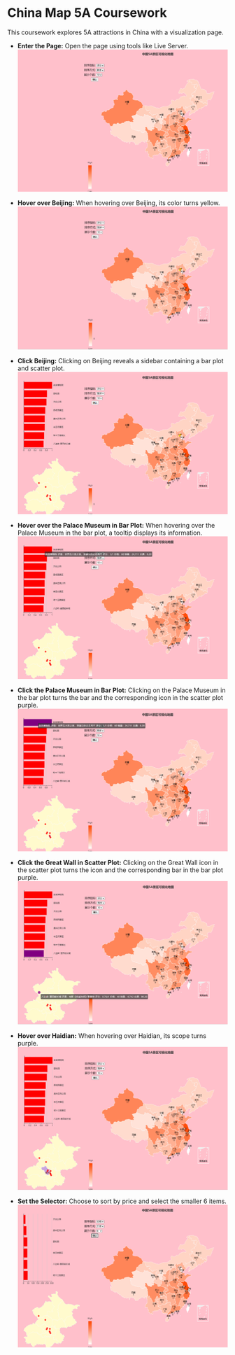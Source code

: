 # China Map 5A Coursework

This coursework explores 5A attractions in China with a visualization page.

- **Enter the Page:** Open the page using tools like Live Server.
![Enter the Show](demo/01_Enter_the_show.png)

- **Hover over Beijing:** When hovering over Beijing, its color turns yellow.
![Hover on Beijing](demo/02_Hover_on_Beijing.png)

- **Click Beijing:** Clicking on Beijing reveals a sidebar containing a bar plot and scatter plot.
![Click Beijing](demo/03_Click_Beijing.png)

- **Hover over the Palace Museum in Bar Plot:** When hovering over the Palace Museum in the bar plot, a tooltip displays its information.
![Hover on the Palace Museum](demo/04_Hover_on_the_Palace_Museum.png)

- **Click the Palace Museum in Bar Plot:** Clicking on the Palace Museum in the bar plot turns the bar and the corresponding icon in the scatter plot purple.
![Click the Palace Museum](demo/05_Click_the_Palace_Museum.png)

- **Click the Great Wall in Scatter Plot:** Clicking on the Great Wall icon in the scatter plot turns the icon and the corresponding bar in the bar plot purple.
![Click the Great Wall](demo/06_Click_the_Great_Wall.png)

- **Hover over Haidian:** When hovering over Haidian, its scope turns purple.
![Hover on Haidian](demo/07_Hover_on_Haidian.png)

- **Set the Selector:** Choose to sort by price and select the smaller 6 items.
![Change the Selector](demo/08_Change_the_selector.png)
